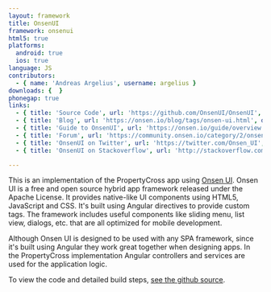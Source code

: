 ```yaml
---
layout: framework
title: OnsenUI
framework: onsenui
html5: true
platforms:
  android: true
  ios: true
language: JS
contributors:
  - { name: 'Andreas Argelius', username: argelius }
downloads: {  }
phonegap: true
links:
  - { title: 'Source Code', url: 'https://github.com/OnsenUI/OnsenUI', description: 'The full source code is available on Github.' }
  - { title: 'Blog', url: 'https://onsen.io/blog/tags/onsen-ui.html', description: 'OnsenUI''s blog is updated regularly with news about releases, meetups and example apps built using OnsenUI.' }
  - { title: 'Guide to OnsenUI', url: 'https://onsen.io/guide/overview.html', description: 'A guide explaining all areas of OnsenUI in detail.' }
  - { title: 'Forum', url: 'https://community.onsen.io/category/2/onsen-ui', description: 'OnsenUI has an active forum where people share their own experiences and questions about OnsenUI.' }
  - { title: 'OnsenUI on Twitter', url: 'https://twitter.com/Onsen_UI', description: 'Regularly updated with information about releases, features and links to articles.' }
  - { title: 'OnsenUI on Stackoverflow', url: 'http://stackoverflow.com/questions/tagged/onsen-ui', description: 'Questions and answers relating to OnsenUI on Stackoverflow.' }

---
```


This is an implementation of the PropertyCross app using [Onsen UI](http://onsen.io/). Onsen UI is a free and open source hybrid app framework released under the Apache License. It provides native-like UI components using HTML5, JavaScript and CSS. It's built using Angular directives to provide custom tags. The framework includes useful components like sliding menu, list view, dialogs, etc. that are all optimized for mobile development.

Although Onsen UI is designed to be used with any SPA framework, since it's built using Angular they work great together when designing apps. In the PropertyCross implementation Angular controllers and services are used for the application logic.

To view the code and detailed build steps, <a href='{{ site.githuburl }}/tree/master/onsenui'>see the github source</a>.
